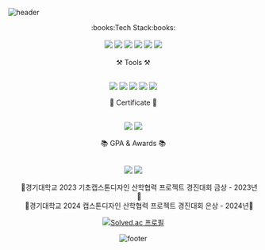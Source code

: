 ![header](https://capsule-render.vercel.app/api?type=waving&color=gradient&height=230&section=header&text=fbehddn&fontSize=70&animation=fadeIn)
<div align="center">
:books:Tech Stack:books:
</div>

<br>

<div align="center">
<img src="https://img.shields.io/badge/Java-0064CD?style=flat-square&logo=JAVA&logoColor=white"/>
<img src="https://img.shields.io/badge/Spring-6DB33F?style=flat&logo=Spring&logoColor=white"/>
<img src="https://img.shields.io/badge/Springboot-6DB33F?style=flat&logo=springboot&logoColor=white"/>
<img src="https://img.shields.io/badge/Spring Security-6DB33F?style=flat&logo=SpringSecurity&logoColor=white"/>
<img src="https://img.shields.io/badge/MySQL-4479A1?style=flat&logo=MySQL&logoColor=white"/>
<img src="https://img.shields.io/badge/JPA-FF00FF?style=flat&logo=&logoColor=white"/>
</div>

<br>

<div align="center">
⚒️ Tools ⚒️
</div>
<br>
<div align="center">
<p>
<img src="https://img.shields.io/badge/IntelliJ IDEA-023070?style=flat&logo=IntelliJ IDEA&logoColor=white"/>
<img src="https://img.shields.io/badge/Postman-FF6C37?style=flat&logo=Postman&logoColor=white"/>
<img src="https://img.shields.io/badge/Docker-2496ED?style=flat&logo=Postman&logoColor=white"/>
<img src="https://img.shields.io/badge/Git-F05032?style=flat&logo=Postman&logoColor=white"/>
<img src="https://img.shields.io/badge/Notion-000000?style=flat&logo=Postman&logoColor=white"/>

</p>
  
</div>

<div align="center">
🥸 Certificate 🥸
</div>
<br>
<div align="center">
    <p>
    <img src="https://img.shields.io/badge/CSTS(FL)-3776AB?style=for-the-badge"> <img src="https://img.shields.io/badge/SQLD-FD5F07?style=for-the-badge">
    </p>

<div align="center">

<div align="center">
📚 GPA & Awards 📚
</div>
<br>
<div align="center">
<p> 
<img src="https://img.shields.io/badge/GPA-3.91/4.5-2D8CFF?style=for-the-badge">
<img src="https://img.shields.io/badge/Major GPA-4.02/4.5-FF6347?style=for-the-badge">
</p>
</div>
<ul>
    🥇경기대학교 2023 기초캡스톤디자인 산학협력 프로젝트 경진대회 금상 - 2023년🥇
    <br>
    🥈경기대학교 2024 캡스톤디자인 산학협력 프로젝트 경진대회 은상 - 2024년🥈
</ul>


[![Solved.ac 프로필](http://mazassumnida.wtf/api/v2/generate_badge?boj=2000ydw)](https://solved.ac/2000ydw)
</div>


![footer](https://capsule-render.vercel.app/api?type=waving&color=gradient&animation=fadeIn&section=footer)

   




